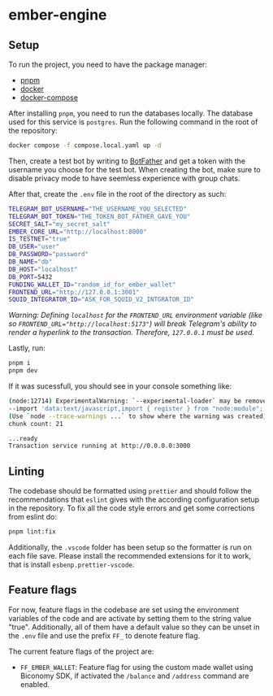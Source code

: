 # ember-engine

## Setup

To run the project, you need to have the package manager:

- [pnpm](https://pnpm.io/)
- [docker](https://www.docker.com/)
- [docker-compose](https://docs.docker.com/compose/)

After installing `pnpm`, you need to run the databases locally. The database used for
this service is `postgres`. Run the following command in the root of the
repository:

```bash
docker compose -f compose.local.yaml up -d
```

Then, create a test bot by writing to [BotFather](https://t.me/BotFather) and
get a token with the username you choose for the test bot. When creating the bot, make
sure to disable privacy mode to have seemless experience with group chats.

After that, create the `.env` file in the root of the directory as such:

```sh
TELEGRAM_BOT_USERNAME="THE_USERNAME_YOU_SELECTED"
TELEGRAM_BOT_TOKEN="THE_TOKEN_BOT_FATHER_GAVE_YOU"
SECRET_SALT="my_secret_salt"
EMBER_CORE_URL="http://localhost:8000"
IS_TESTNET="true"
DB_USER="user"
DB_PASSWORD="password"
DB_NAME="db"
DB_HOST="localhost"
DB_PORT=5432
FUNDING_WALLET_ID="random_id_for_ember_wallet"
FRONTEND_URL="http://127.0.0.1:3001"
SQUID_INTEGRATOR_ID="ASK_FOR_SQUID_V2_INTGRATOR_ID"
```

_Warning: Defining `localhost` for the `FRONTEND_URL` environment variable
(like so `FRONTEND_URL="http://localhost:5173"`) will break Telegram's ability
to render a hyperlink to the transaction. Therefore, `127.0.0.1` must be used._

Lastly, run:

```sh
pnpm i
pnpm dev
```

If it was sucessfull, you should see in your console something like:

```bash
(node:12714) ExperimentalWarning: `--experimental-loader` may be removed in the future; instead use `register()`:
--import 'data:text/javascript,import { register } from "node:module"; import { pathToFileURL } from "node:url"; register("ts-node/esm", pathToFileURL("./"));'
(Use `node --trace-warnings ...` to show where the warning was created)
chunk count: 21

...ready
Transaction service running at http://0.0.0.0:3000
```

## Linting

The codebase should be formatted using `prettier` and should follow the recommendations
that `eslint` gives with the according configuration setup in the repository. To fix
all the code style errors and get some corrections from eslint do:

```bash
pnpm lint:fix
```

Additionally, the `.vscode` folder has been setup so the formatter is run on each file
save. Please install the recommended extensions for it to work, that is install
`esbenp.prettier-vscode`.

## Feature flags

For now, feature flags in the codebase are set using the environment variables
of the code and are activate by setting them to the string value "true".
Additionally, all of them have a default value so they can be unset in the
`.env` file and use the prefix `FF_` to denote feature flag.

The current feature flags of the project are:

- `FF_EMBER_WALLET`: Feature flag for using the custom made wallet using
  Biconomy SDK, if activated the `/balance` and `/address` command are enabled.
